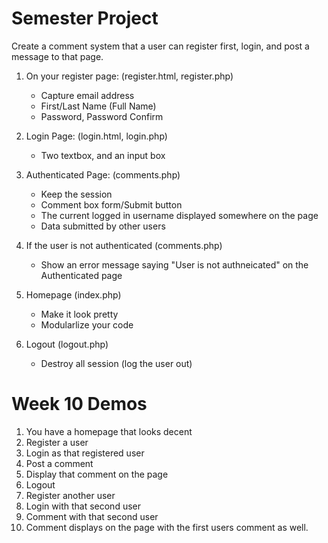 # Semester Project

Create a comment system that a user can register first, login, and post a message to that page.

1. On your register page: (register.html, register.php)

	+ Capture email address
	+ First/Last Name (Full Name)
	+ Password, Password Confirm

2. Login Page: (login.html, login.php)

	+ Two textbox, and an input box

3. Authenticated Page: (comments.php)

	+ Keep the session
	+ Comment box form/Submit button
	+ The current logged in username displayed somewhere on the page
	+ Data submitted by other users

4. If the user is not authenticated (comments.php)

	+ Show an error message saying "User is not authneicated" on the Authenticated page

5. Homepage (index.php)

	+ Make it look pretty
	+ Modularlize your code

6. Logout (logout.php)

	+ Destroy all session (log the user out)

# Week 10 Demos

1. You have a homepage that looks decent
2. Register a user
3. Login as that registered user
4. Post a comment
5. Display that comment on the page
6. Logout
7. Register another user
8. Login with that second user
9. Comment with that second user
10. Comment displays on the page with the first users comment as well.

